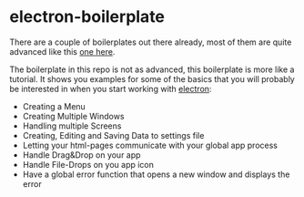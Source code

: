 # electron-boilerplate

There are a couple of boilerplates out there already, most of them are quite advanced like this [one here](https://github.com/szwacz/electron-boilerplate).

The boilerplate in this repo is not as advanced, this boilerplate is more like a tutorial. It shows you examples for some of the basics that you will probably be interested in when you start working with [electron](electron.atom.io):

- Creating a Menu
- Creating Multiple Windows
- Handling multiple Screens
- Creating, Editing and Saving Data to settings file
- Letting your html-pages communicate with your global app process
- Handle Drag&Drop on your app
- Handle File-Drops on you app icon
- Have a global error function that opens a new window and displays the error